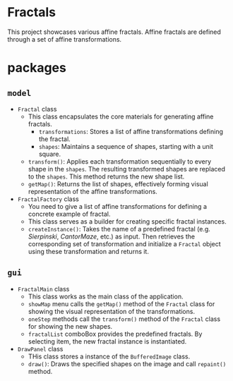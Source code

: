 # Fractals
This project showcases various affine fractals.
Affine fractals are defined through a set of affine transformations.

# packages
## `model`
- `Fractal` class
    - This class encapsulates the core materials for generating affine fractals.
        - `transformations`: Stores a list of affine transformations defining the fractal.
        - `shapes`: Maintains a sequence of shapes, starting with a unit square.
    - `transform()`: Applies each transformation sequentially to every shape in the `shapes`.
    The resulting transformed shapes are replaced to the `shapes`. This method returns the new shape list.
    - `getMap()`: Returns the list of shapes, effectively forming visual representation of the affine transformations.
- `FractalFactory` class
    - You need to give a list of affine transformations for defining a concrete example of fractal.
    - This class serves as a builder for creating specific fractal instances.
    - `createInstance()`: Takes the name of a predefined fractal (e.g. *Sierpinski*, *CantorMaze*, etc.) as input.  Then retrieves the corresponding set of transformation and initialize a `Fractal` object using these transformation and returns it.

## `gui`
- `FractalMain` class
    - This class works as the main class of the application.
    - `showMap` menu calls the `getMap()` method of the `Fractal` class for showing the visual representation of the transformations.
    - `oneStep` methods call the `transform()` method of the `Fractal` class for showing the new shapes.
    - `fractalList` comboBox provides the predefined fractals.  By selecting item, the new fractal instance is instantiated.
- `DrawPanel` class
    - THis class stores a instance of the `BufferedImage` class.
    - `draw()`: Draws the specified shapes on the image and call `repaint()` method.
